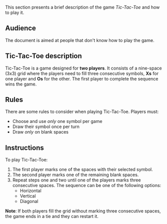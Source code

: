 This section presents a brief description of the game *Tic-Tac-Toe* and how to play it.

## Audience
The document is aimed at people that don't know how to play the game.

## Tic-Tac-Toe description
Tic-Tac-Toe is a game designed for **two players**. It consists of a nine-space (3x3) grid where the players need to fill three consecutive symbols, **Xs** for one player and **Os** for the other. The first player to complete the sequence wins the game.

## Rules
There are some rules to consider when playing Tic-Tac-Toe. Players must:

- Choose and use *only* one symbol per game
- Draw their symbol once per turn
- Draw *only* on blank spaces


## Instructions
To play Tic-Tac-Toe:

1. The first player marks one of the spaces with their selected symbol.
2. The second player marks one of the remaining blank spaces.
3. Repeat steps one and two until one of the players marks three consecutive spaces. The sequence can be one of the following options:
    * Horizontal
    * Vertical
    * Diagonal

**Note**: If both players fill the grid without marking three consecutive spaces, the game ends in a tie and they can restart it.